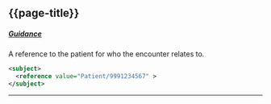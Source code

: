 ## {{page-title}}

<h5><ins>Guidance</ins></h5>
A reference to the patient for who the encounter relates to.

```xml
<subject>
  <reference value="Patient/9991234567" >
</subject>
```

---